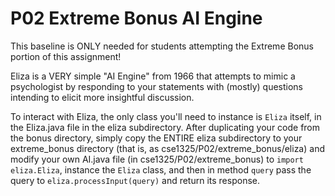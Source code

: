 P02 Extreme Bonus AI Engine
===========================

This baseline is ONLY needed for students attempting the Extreme Bonus portion of this assignment!

Eliza is a VERY simple "AI Engine" from 1966 that attempts to mimic a psychologist by responding to your statements with (mostly) questions intending to elicit more insightful discussion. 

To interact with Eliza, the only class you'll need to instance is ``Eliza`` itself, in the Eliza.java file in the eliza subdirectory. After duplicating your code from the bonus directory, simply copy the ENTIRE eliza subdirectory to your extreme_bonus directory (that is, as cse1325/P02/extreme_bonus/eliza) and modify your own AI.java file (in cse1325/P02/extreme_bonus) to ``import eliza.Eliza``, instance the ``Eliza`` class, and then in method ``query`` pass the query to ``eliza.processInput(query)`` and return its response.

